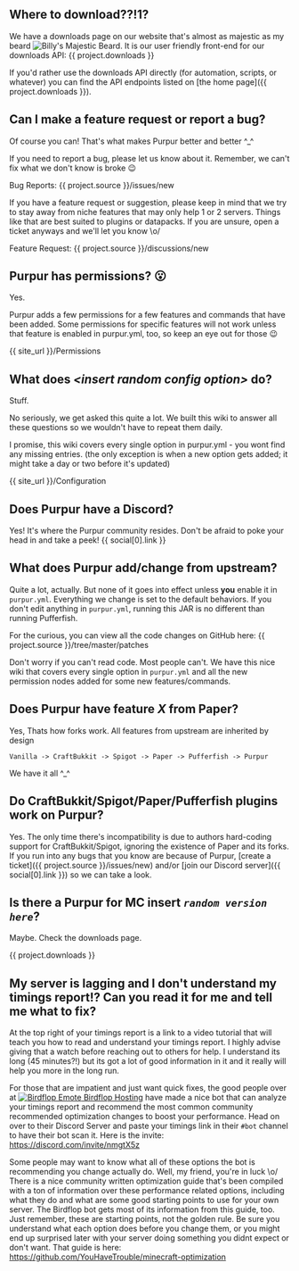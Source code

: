 ## Where to download??!1?

We have a downloads page on our website that's almost as majestic as my beard ![Billy's Majestic Beard](https://cdn.discordapp.com/emojis/768978823655063602.png?size=16). It is our user friendly front-end for our downloads API: {{ project.downloads }}

If you'd rather use the downloads API directly (for automation, scripts, or whatever) you can find the API endpoints listed on [the home page]({{ project.downloads }}).

## Can I make a feature request or report a bug?

Of course you can! That's what makes Purpur better and better ^_^

If you need to report a bug, please let us know about it. Remember, we can't fix what we don't know is broke :wink:

Bug Reports: {{ project.source }}/issues/new

If you have a feature request or suggestion, please keep in mind that we try to stay away from niche features that may only help 1 or 2 servers. Things like that are best suited to plugins or datapacks. If you are unsure, open a ticket anyways and we'll let you know \o/

Feature Request: {{ project.source }}/discussions/new

## Purpur has permissions? :open_mouth:

Yes.

Purpur adds a few permissions for a few features and commands that have been added. Some permissions for specific features will not work unless that feature is enabled in purpur.yml, too, so keep an eye out for those :wink:

{{ site_url }}/Permissions

## What does *&lt;insert random config option>* do?

Stuff.

No seriously, we get asked this quite a lot. We built this wiki to answer all these questions so we wouldn't have to repeat them daily.

I promise, this wiki covers every single option in purpur.yml - you wont find any missing entries. (the only exception is when a new option gets added; it might take a day or two before it's updated)

{{ site_url }}/Configuration

## Does Purpur have a Discord?

Yes! It's where the Purpur community resides. Don't be afraid to poke your head in and take a peek! {{ social[0].link }}

## What does Purpur add/change from upstream?

Quite a lot, actually. But none of it goes into effect unless **you** enable it in `purpur.yml`. Everything we change is set to the default behaviors. If you don't edit anything in `purpur.yml`, running this JAR is no different than running Pufferfish.

For the curious, you can view all the code changes on GitHub here: {{ project.source }}/tree/master/patches

Don't worry if you can't read code. Most people can't. We have this nice wiki that covers every single option in `purpur.yml` and all the new permission nodes added for some new features/commands.

## Does Purpur have feature *X* from Paper?

Yes, Thats how forks work. All features from upstream are inherited by design

`Vanilla -> CraftBukkit -> Spigot -> Paper -> Pufferfish -> Purpur`

We have it all ^_^

## Do CraftBukkit/Spigot/Paper/Pufferfish plugins work on Purpur?

Yes. The only time there's incompatibility is due to authors hard-coding support for CraftBukkit/Spigot, ignoring the existence of Paper and its forks. If you run into any bugs that you know are because of Purpur, [create a ticket]({{ project.source }}/issues/new) and/or [join our Discord server]({{ social[0].link }}) so we can take a look.

## Is there a Purpur for MC insert _`random version here`_?
Maybe. Check the downloads page.

{{ project.downloads }}

## My server is lagging and I don't understand my timings report!? Can you read it for me and tell me what to fix?

At the top right of your timings report is a link to a video tutorial that will teach you how to read and understand your timings report. I highly advise giving that a watch before reaching out to others for help. I understand its long (45 minutes?!) but its got a lot of good information in it and it really will help you more in the long run.

For those that are impatient and just want quick fixes, the good people over at [![Birdflop Emote](https://cdn.discordapp.com/emojis/799601349095587840.png?size=16) Birdflop Hosting](https://discord.com/invite/nmgtX5z) have made a nice bot that can analyze your timings report and recommend the most common community recommended optimization changes to boost your performance. Head on over to their Discord Server and paste your timings link in their `#bot` channel to have their bot scan it. Here is the invite: https://discord.com/invite/nmgtX5z

Some people may want to know what all of these options the bot is recommending you change actually do. Well, my friend, you're in luck \o/ There is a nice community written optimization guide that's been compiled with a ton of information over these performance related options, including what they do and what are some good starting points to use for your own server. The Birdflop bot gets most of its information from this guide, too. Just remember, these are starting points, not the golden rule. Be sure you understand what each option does before you change them, or you might end up surprised later with your server doing something you didnt expect or don't want. That guide is here: https://github.com/YouHaveTrouble/minecraft-optimization
